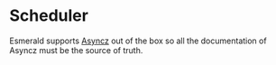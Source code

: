 # Scheduler

Esmerald supports [Asyncz](https://asyncz.dymmond.com) out of the box so all the documentation of Asyncz must be
the source of truth.

